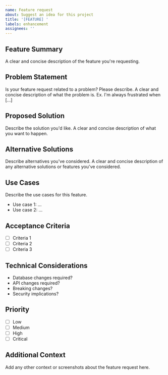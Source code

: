 ```yaml
---
name: Feature request
about: Suggest an idea for this project
title: '[FEATURE] '
labels: enhancement
assignees: ''
---
```


## Feature Summary
A clear and concise description of the feature you're requesting.

## Problem Statement
Is your feature request related to a problem? Please describe.
A clear and concise description of what the problem is. Ex. I'm always frustrated when [...]

## Proposed Solution
Describe the solution you'd like.
A clear and concise description of what you want to happen.

## Alternative Solutions
Describe alternatives you've considered.
A clear and concise description of any alternative solutions or features you've considered.

## Use Cases
Describe the use cases for this feature.
- Use case 1: ...
- Use case 2: ...

## Acceptance Criteria
- [ ] Criteria 1
- [ ] Criteria 2
- [ ] Criteria 3

## Technical Considerations
- Database changes required?
- API changes required?
- Breaking changes?
- Security implications?

## Priority
- [ ] Low
- [ ] Medium
- [ ] High
- [ ] Critical

## Additional Context
Add any other context or screenshots about the feature request here.